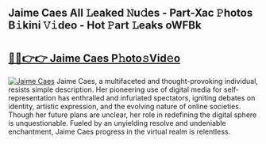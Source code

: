 ## Jaime Caes All 𝙻eaked 𝙽u𝚍es - Part-Xac 𝙿hotos B𝚒kini 𝚅𝚒deo - Hot 𝙿art 𝙻eaks oWFBk

# <h2><a href="http://ld1k4o.urlbe.top/?page=Jaime+Caes">🔗🔗👉👉 Jaime Caes P𝚑oto𝚜Vid𝚎o</a></h2>

[![Jaime Caes](https://i.imgur.com/eBuTRDB.gif)](http://ld1k4o.urlbe.top/?page=Jaime+Caes)
Jaime Caes, a multifaceted and thought-provoking individual, resists simple description. Her pioneering use of digital media for self-representation has enthralled and infuriated spectators, igniting debates on identity, artistic expression, and the evolving nature of online societies. Though her future plans are unclear, her role in redefining the digital sphere is unquestionable. Fueled by an unyielding resolve and undeniable enchantment, Jaime Caes progress in the virtual realm is relentless.
